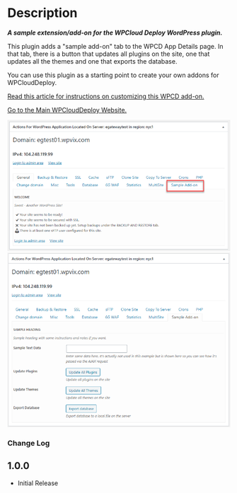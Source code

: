 # Description #

***A sample extension/add-on for the WPCloud Deploy WordPress plugin.***

This plugin adds a "sample add-on" tab to the WPCD App Details page.
In that tab, there is a button that updates all plugins on the site, one that updates all the themes and one that exports the database.

You can use this plugin as a starting point to create your own
addons for WPCloudDeploy.

[Read this article for instructions on customizing this WPCD add-on.](https://wpclouddeploy.com/how-to-add-custom-functionality-to-wpcd-part-1/)

[Go to the Main WPCloudDeploy Website.](https://wpclouddeploy.com/)

![Image of what this add-on looks like](images/wpcd-sample-add-on-image01.png)
![Second image of what this add-on looks like](images/wpcd-sample-add-on-image02.png)

### Change Log ###
1.0.0
------
* Initial Release
